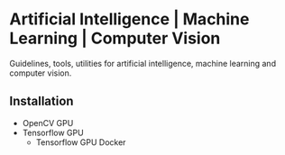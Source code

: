 # Artificial Intelligence | Machine Learning | Computer Vision

Guidelines, tools, utilities for artificial intelligence, machine learning and computer vision.


## Installation
- OpenCV GPU
- Tensorflow GPU
  - Tensorflow GPU Docker

 